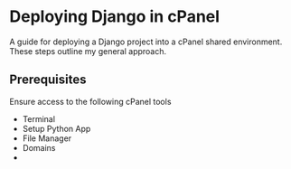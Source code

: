 # Deploying Django in cPanel

A guide for deploying a Django project into a cPanel shared environment. These steps outline my general approach.

## Prerequisites

Ensure access to the following cPanel tools

 - Terminal
 - Setup Python App
 - File Manager
 - Domains
 - 

